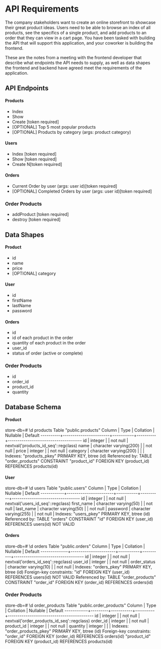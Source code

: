 # API Requirements
The company stakeholders want to create an online storefront to showcase their great product ideas. Users need to be able to browse an index of all products, see the specifics of a single product, and add products to an order that they can view in a cart page. You have been tasked with building the API that will support this application, and your coworker is building the frontend.

These are the notes from a meeting with the frontend developer that describe what endpoints the API needs to supply, as well as data shapes the frontend and backend have agreed meet the requirements of the application. 

## API Endpoints
#### Products
- Index 
- Show
- Create [token required]
- [OPTIONAL] Top 5 most popular products 
- [OPTIONAL] Products by category (args: product category)

#### Users
- Index [token required]
- Show [token required]
- Create N[token required]

#### Orders
- Current Order by user (args: user id)[token required]
- [OPTIONAL] Completed Orders by user (args: user id)[token required]

### Order Products
- addProduct [token required]
- destroy [token required]


## Data Shapes
#### Product
-  id
- name
- price
- [OPTIONAL] category

#### User
- id
- firstName
- lastName
- password

#### Orders
- id
- id of each product in the order
- quantity of each product in the order
- user_id
- status of order (active or complete)

### Order Products

- id
- order_id 
- product_id
- quantity



## Database Schema

#### Product
store-db=# \d products
                                     Table "public.products"
  Column  |          Type          | Collation | Nullable |               Default
----------+------------------------+-----------+----------+--------------------------------------
 id       | integer                |           | not null | nextval('products_id_seq'::regclass)
 name     | character varying(200) |           | not null |
 price    | integer                |           | not null |
 category | character varying(200) |           |          |
Indexes:
    "products_pkey" PRIMARY KEY, btree (id)
Referenced by:
    TABLE "order_products" CONSTRAINT "product_id" FOREIGN KEY (product_id) REFERENCES products(id)


#### User
store-db=# \d users
                                      Table "public.users"
   Column   |          Type          | Collation | Nullable |              Default
------------+------------------------+-----------+----------+-----------------------------------
 id         | integer                |           | not null | nextval('users_id_seq'::regclass)
 first_name | character varying(50)  |           | not null |
 last_name  | character varying(50)  |           | not null |
 password   | character varying(255) |           | not null |
Indexes:
    "users_pkey" PRIMARY KEY, btree (id)
Referenced by:
    TABLE "orders" CONSTRAINT "id" FOREIGN KEY (user_id) REFERENCES users(id) NOT VALID


#### Orders
store-db=# \d orders
                                      Table "public.orders"
    Column    |         Type          | Collation | Nullable |              Default
--------------+-----------------------+-----------+----------+------------------------------------
 id           | integer               |           | not null | nextval('orders_id_seq'::regclass)
 user_id      | integer               |           | not null |
 order_status | character varying(10) |           | not null |
Indexes:
    "orders_pkey" PRIMARY KEY, btree (id)
Foreign-key constraints:
    "id" FOREIGN KEY (user_id) REFERENCES users(id) NOT VALID
Referenced by:
    TABLE "order_products" CONSTRAINT "order_id" FOREIGN KEY (order_id) REFERENCES orders(id)



### Order Products
store-db=# \d order_products
                              Table "public.order_products"
   Column   |  Type   | Collation | Nullable |                  Default
------------+---------+-----------+----------+--------------------------------------------
 id         | integer |           | not null | nextval('order_products_id_seq'::regclass)
 order_id   | integer |           | not null |
 product_id | integer |           | not null |
 quantity   | integer |           |          |
Indexes:
    "order_products_pkey" PRIMARY KEY, btree (id)
Foreign-key constraints:
    "order_id" FOREIGN KEY (order_id) REFERENCES orders(id)
    "product_id" FOREIGN KEY (product_id) REFERENCES products(id)

